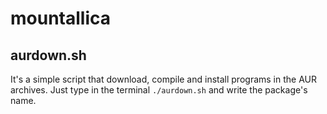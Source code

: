 # mountallica


## aurdown.sh
It's a simple script that download, compile and install programs in the AUR archives.
Just type in the terminal `./aurdown.sh` and write the package's name.
